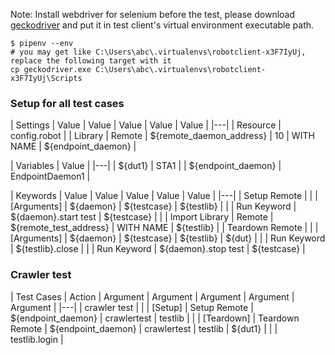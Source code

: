Note: Install webdriver for selenium before the test, please download [geckodriver](https://github.com/mozilla/geckodriver/releases) and put it in test client's virtual environment executable path.

```
$ pipenv --env
# you may get like C:\Users\abc\.virtualenvs\robotclient-x3F7IyUj, replace the following target with it
cp geckodriver.exe C:\Users\abc\.virtualenvs\robotclient-x3F7IyUj\Scripts
```

### Setup for all test cases
| Settings | Value | Value | Value | Value | Value |
|---|
| Resource | config.robot |
| Library | Remote | ${remote_daemon_address} | 10 | WITH NAME | ${endpoint_daemon} |

| Variables | Value |
|---|
| ${dut1} | STA1 |
| ${endpoint_daemon} | EndpointDaemon1 |

| Keywords | Value | Value | Value | Value | Value |
|---|
| Setup Remote |
| | [Arguments] | ${daemon} | ${testcase} | ${testlib} |
| | Run Keyword | ${daemon}.start test | ${testcase} |
| | Import Library | Remote | ${remote_test_address} | WITH NAME | ${testlib} |
| Teardown Remote |
| | [Arguments] | ${daemon} | ${testcase} | ${testlib} | ${dut} |
| | Run Keyword | ${testlib}.close |
| | Run Keyword | ${daemon}.stop test | ${testcase} |

### Crawler test

| Test Cases | Action | Argument | Argument | Argument | Argument | Argument |
|---|
| crawler test |
| | [Setup] | Setup Remote | ${endpoint_daemon} | crawlertest | testlib |
| | [Teardown] | Teardown Remote | ${endpoint_daemon} | crawlertest | testlib | ${dut1} |
| | testlib.login |

